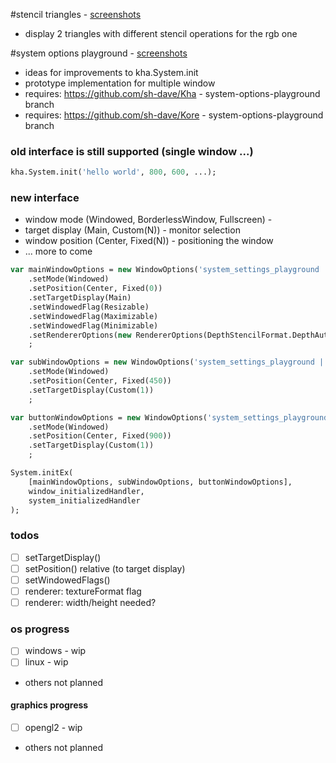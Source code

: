 #stencil triangles - [screenshots](https://github.com/sh-dave/kha-more-examples/wiki/stencil-triangles)
- display 2 triangles with different stencil operations for the rgb one

#system options playground - [screenshots](https://github.com/sh-dave/kha-more-examples/wiki/system-options-playground)
- ideas for improvements to kha.System.init
- prototype implementation for multiple window
- requires: https://github.com/sh-dave/Kha - system-options-playground branch
- requires: https://github.com/sh-dave/Kore - system-options-playground branch

### old interface is still supported (single window ...)
```haxe
kha.System.init('hello world', 800, 600, ...);
```

### new interface
- window mode (Windowed, BorderlessWindow, Fullscreen) - 
- target display (Main, Custom(N)) - monitor selection
- window position (Center, Fixed(N)) - positioning the window
- ... more to come

```haxe
var mainWindowOptions = new WindowOptions('system_settings_playground | main', 683, 384)
	.setMode(Windowed)
	.setPosition(Center, Fixed(0))
	.setTargetDisplay(Main)
	.setWindowedFlag(Resizable)
	.setWindowedFlag(Maximizable)
	.setWindowedFlag(Minimizable)
	.setRendererOptions(new RendererOptions(DepthStencilFormat.DepthAutoStencilAuto))
	;

var subWindowOptions = new WindowOptions('system_settings_playground | sub1', 683, 384)
	.setMode(Windowed)
	.setPosition(Center, Fixed(450))
	.setTargetDisplay(Custom(1))
	;

var buttonWindowOptions = new WindowOptions('system_settings_playground | buttons', 683, 192)
	.setMode(Windowed)
	.setPosition(Center, Fixed(900))
	.setTargetDisplay(Custom(1))
	;

System.initEx(
	[mainWindowOptions, subWindowOptions, buttonWindowOptions],
	window_initializedHandler,
	system_initializedHandler
);
```
### todos
- [ ] setTargetDisplay()
- [ ] setPosition() relative (to target display)
- [ ] setWindowedFlags()
- [ ] renderer: textureFormat flag
- [ ] renderer: width/height needed?

### os progress
- [ ] windows - wip
- [ ] linux - wip
- others not planned

#### graphics progress
- [ ] opengl2 - wip
- others not planned

